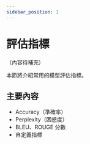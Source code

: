 ```yaml
---
sidebar_position: 1
---
```


# 評估指標

（內容待補充）

本節將介紹常用的模型評估指標。

## 主要內容

- Accuracy（準確率）
- Perplexity（困惑度）
- BLEU、ROUGE 分數
- 自定義指標
